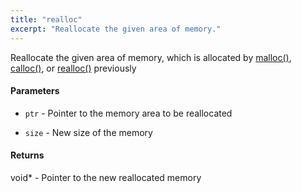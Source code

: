 ```yaml
---
title: "realloc"
excerpt: "Reallocate the given area of memory."
---
```

Reallocate the given area of memory, which is allocated by [malloc()](#malloc()), [calloc()](#calloc()), or [realloc()](#realloc()) previously

#### Parameters
* `ptr` - Pointer to the memory area to be reallocated 

* `size` - New size of the memory 

#### Returns
void* - Pointer to the new reallocated memory